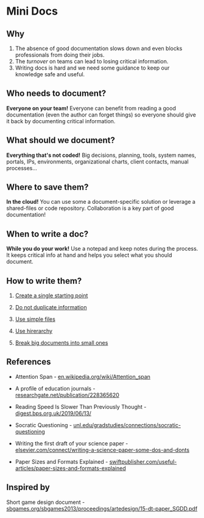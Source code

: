 # Mini Docs

## Why

1. The absence of good documentation slows down and even blocks professionals from doing their jobs.
2. The _turnover_ on teams can lead to losing critical information. 
3. Writing docs is hard and we need some guidance to keep our knowledge safe and useful.

## Who needs to document?

**Everyone on your team!** Everyone can benefit from reading a good documentation (even the author can forget things) so everyone should give it back by documenting critical information.

## What should we document?

**Everything that's not coded!** Big decisions, planning, tools, system names, portals, IPs, environments, organizational charts, client contacts, manual processes...

## Where to save them?

**In the cloud!** You can use some a document-specific solution or leverage a shared-files or code repository. Collaboration is a key part of good documentation!

## When to write a doc?

**While you do your work!** Use a notepad and keep notes during the process. It keeps critical info at hand and helps you select what you should document.

## How to write them?

1. [Create a single starting point](https://edumco.github.io/mini-docs/single-starting-point/)

2. [Do not duplicate information](https://edumco.github.io/mini-docs/do-not-copy/)

3. [Use simple files](https://edumco.github.io/mini-docs/simple-files/)

4. [Use hirerarchy](https://edumco.github.io/mini-docs/hierarchy/)

5. [Break big documents into small ones](https://edumco.github.io/mini-docs/break-big-documents/)

## References

- Attention Span - [en.wikipedia.org/wiki/Attention_span](https://en.wikipedia.org/wiki/Attention_span)

- A profile of education journals - [researchgate.net/publication/228365620](https://www.researchgate.net/publication/228365620_A_profile_of_education_journals)

- Reading Speed Is Slower Than Previously Thought - [digest.bps.org.uk/2019/06/13/](https://digest.bps.org.uk/2019/06/13/)

- Socratic Questioning - [unl.edu/gradstudies/connections/socratic-questioning](https://www.unl.edu/gradstudies/connections/socratic-questioning)

- Writing the first draft of your science paper - [elsevier.com/connect/writing-a-science-paper-some-dos-and-donts](https://www.elsevier.com/connect/writing-a-science-paper-some-dos-and-donts)

- Paper Sizes and Formats Explained - [swiftpublisher.com/useful-articles/paper-sizes-and-formats-explained](https://www.swiftpublisher.com/useful-articles/paper-sizes-and-formats-explained)

## Inspired by

Short game design document - [sbgames.org/sbgames2013/proceedings/artedesign/15-dt-paper_SGDD.pdf](https://www.sbgames.org/sbgames2013/proceedings/artedesign/15-dt-paper_SGDD.pdf)

